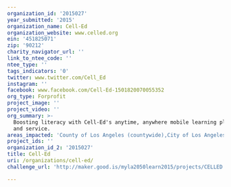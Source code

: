 ```yaml
---
organization_id: '2015027'
year_submitted: '2015'
organization_name: Cell-Ed
organization_website: www.celled.org
ein: '451825071'
zip: '90212'
charity_navigator_url: ''
link_to_ntee_code: ''
ntee_type: ''
tags_indicators: '0'
twitter: www.twitter.com/Cell_Ed
instagram: ''
facebook: www.facebook.com/Cell-Ed-1501820070055352
org_type: Forprofit
project_image: ''
project_video: ''
org_summary: >-
  Boosting literacy with Cell-Ed's anytime, anywhere mobile learning platform
  and service.
areas_impacted: 'County of Los Angeles (countywide),City of Los Angeles (citywide)'
project_ids: ''
organization_id_2: '2015027'
title: Cell-Ed
uri: /organizations/cell-ed/
challenge_url: 'http://maker.good.is/myla2050learn2015/projects/CELLED.html'

---
```

